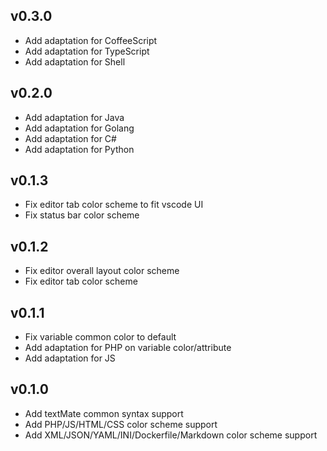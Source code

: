 ## v0.3.0
- Add adaptation for CoffeeScript
- Add adaptation for TypeScript
- Add adaptation for Shell

## v0.2.0
- Add adaptation for Java
- Add adaptation for Golang
- Add adaptation for C#
- Add adaptation for Python

## v0.1.3
- Fix editor tab color scheme to fit vscode UI
- Fix status bar color scheme

## v0.1.2
- Fix editor overall layout color scheme
- Fix editor tab color scheme

## v0.1.1
- Fix variable common color to default
- Add adaptation for PHP on variable color/attribute
- Add adaptation for JS

## v0.1.0
- Add textMate common syntax support
- Add PHP/JS/HTML/CSS color scheme support
- Add XML/JSON/YAML/INI/Dockerfile/Markdown color scheme support
